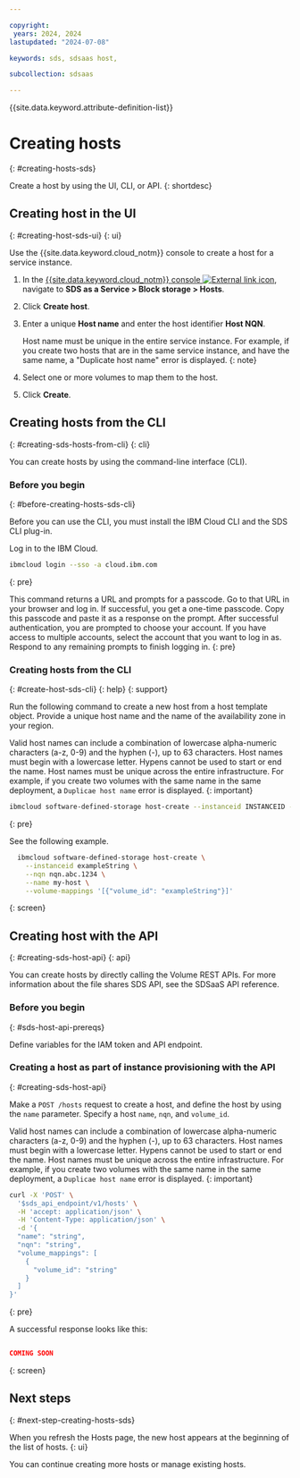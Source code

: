 ```yaml
---

copyright:
 years: 2024, 2024
lastupdated: "2024-07-08"

keywords: sds, sdsaas host,

subcollection: sdsaas

---
```


{{site.data.keyword.attribute-definition-list}}

# Creating hosts
{: #creating-hosts-sds}

Create a host by using the UI, CLI, or API.
{: shortdesc}


## Creating host in the UI
{: #creating-host-sds-ui}
{: ui}

Use the {{site.data.keyword.cloud_notm}} console to create a host for a service instance.

1. In the [{{site.data.keyword.cloud_notm}} console ![External link icon](../icons/launch-glyph.svg "External link icon")](https://{DomainName}/sds), navigate to **SDS as a Service > Block storage > Hosts**.
2. Click **Create host**.
3. Enter a unique **Host name** and enter the host identifier **Host NQN**.

    Host name must be unique in the entire service instance. For example, if you create two hosts that are in the same service instance, and have the same name, a "Duplicate host name" error is displayed.
    {: note}

4. Select one or more volumes to map them to the host.
5. Click **Create**.


## Creating hosts from the CLI
{: #creating-sds-hosts-from-cli}
{: cli}

You can create hosts by using the command-line interface (CLI).

### Before you begin
{: #before-creating-hosts-sds-cli}

Before you can use the CLI, you must install the IBM Cloud CLI and the SDS CLI plug-in.

Log in to the IBM Cloud.

```sh
ibmcloud login --sso -a cloud.ibm.com
```
{: pre}

This command returns a URL and prompts for a passcode. Go to that URL in your browser and log in. If successful, you get a one-time passcode. Copy this passcode and paste it as a response on the prompt. After successful authentication, you are prompted to choose your account. If you have access to multiple accounts, select the account that you want to log in as. Respond to any remaining prompts to finish logging in.
{: pre}

### Creating hosts from the CLI
{: #create-host-sds-cli}
{: help}
{: support}

Run the following command to create a new host from a host template object. Provide a unique host name and the name of the availability zone in your region.

Valid host names can include a combination of lowercase alpha-numeric characters (a-z, 0-9) and the hyphen (-), up to 63 characters. Host names must begin with a lowercase letter. Hypens cannot be used to start or end the name. Host names must be unique across the entire infrastructure. For example, if you create two volumes with the same name in the same deployment, a `Duplicae host name` error is displayed.
{: important}

```sh
ibmcloud software-defined-storage host-create --instanceid INSTANCEID --nqn NQN [--name NAME] [--volume-mappings VOLUME-MAPPINGS]
```
{: pre}

See the following example.

```bash
  ibmcloud software-defined-storage host-create \
    --instanceid exampleString \
    --nqn nqn.abc.1234 \
    --name my-host \
    --volume-mappings '[{"volume_id": "exampleString"}]'

```
{: screen}


## Creating host with the API
{: #creating-sds-host-api}
{: api}

You can create hosts by directly calling the Volume REST APIs. For more information about the file shares SDS API, see the SDSaaS API reference.

### Before you begin
{: #sds-host-api-prereqs}

Define variables for the IAM token and API endpoint.


### Creating a host as part of instance provisioning with the API
{: #creating-sds-host-api}

Make a `POST /hosts` request to create a host, and define the host by using the `name` parameter. Specify a host `name`, `nqn`, and `volume_id`.

Valid host names can include a combination of lowercase alpha-numeric characters (a-z, 0-9) and the hyphen (-), up to 63 characters. Host names must begin with a lowercase letter. Hypens cannot be used to start or end the name. Host names must be unique across the entire infrastructure. For example, if you create two volumes with the same name in the same deployment, a `Duplicae host name` error is displayed.
{: important}


```sh
curl -X 'POST' \
  '$sds_api_endpoint/v1/hosts' \
  -H 'accept: application/json' \
  -H 'Content-Type: application/json' \
  -d '{
  "name": "string",
  "nqn": "string",
  "volume_mappings": [
    {
      "volume_id": "string"
    }
  ]
}'
```
{: pre}

A successful response looks like this:

```json

COMING SOON

```
{: screen}




## Next steps
{: #next-step-creating-hosts-sds}

When you refresh the Hosts page, the new host appears at the beginning of the list of hosts.
{: ui}

You can continue creating more hosts or manage existing hosts.


